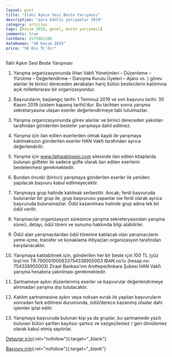 ```yaml
---
layout: post
title: "İlahi Aşkın Sesi Beste Yarışması"
description: "para ödüllü yarışmalar 2019"
category: articles
tags: [kasım 2019, genel, beste yarışması]
comments: true
lastDate: 1575061200
dateHuman: "30 Kasım 2019"
price: "50 Bin TL'dir"
---
```


İlahi Aşkın Sesi Beste Yarışması

1. Yarışma organizasyonunda (Han Vakfı Yönetimleri – Düzenleme – Yürütme – Değerlendirme – Danışma Kurulu Üyeleri – Ajans vs. ) görev alanlar ile birinci dereceden akrabaları hariç bütün bestecilerin katılımına açık milletlerarası bir organizasyondur.

2. Başvuruların; başlangıç tarihi: 1 Temmuz 2019 ve son başvuru tarihi: 30 Kasım 2019 (sistem kapanış tarihi)’dur. Bu tarihten sonra yarışma sekretaryasına ulaşan eserler değerlendirmeye tabi tutulmazlar.

3. Yarışma organizasyonunda görev alanlar ve birinci dereceden yakınları tarafından gönderilen besteler yarışmaya dahil edilmez.

4. Yarışma için ilan edilen eserlerden olmak kaydı ile yarışmaya katılmaksızın gönderilen eserler HAN Vakfı tarafından ayrıca değerlendirilir.

5. Yarışma için www.ilahiaskinsesi.com sitesinde ilan edilen kitaplarda bulunan güfteler ile sadece güfte olarak ilan edilen eserlerin bestelenmesi gerekmektedir.

6. Bundan önceki (birinci) yarışmaya gönderilen eserler ile yeniden yapılacak başvuru kabul edilmeyecektir.

7. Yarışmaya grup halinde katılmak serbesttir. Ancak; ferdi başvuruda bulunanlar bir grup ile, grup başvurusu yapanlar ise ferdi olarak ayrıca başvuruda bulunamazlar. Ödül kazanılması halinde grup adına tek bir ödül verilir.

8. Yarışmacılar organizasyon süresince yarışma sekreteryasından yarışma süreci, detayı, ödül töreni ve sunumu hakkında bilgi alabilirler.

9. Ödül alan yarışmacılardan ödül törenine katılacak olan yarışmacıların yeme-içme, transfer ve konaklama ihtiyaçları organizasyon tarafından karşılanacaktır.

10. Yarışmaya katılabilmek için, gönderilen her bir beste için 100 TL (yüz lira)’nin
TR 790001000833754338955003 IBAN no’lu (hesap no: 754338955003) Ziraat Bankası’nın Anıttepe/Ankara Şubesi HAN Vakfı yarışma hesabına yatırılması gerekmektedir.

11. Şartnameye aykırı düzenlenmiş eserler ve başvurular değerlendirmeye alınmadan yarışma dışı tutulacaktır.

12. Katılım şartnamesine aykırı veya noksan evrak ile yapılan başvuruların sonradan fark edilmesi durumunda, ödül/derece kazanmış olsalar dahi işlemler iptal edilir.

13. Yarışmaya başvuruda bulunan kişi ya da gruplar, bu şartnamede yazılı bulunan bütün şartları kayıtsız-şartsız ve vazgeçilemez / geri dönülemez olarak kabul etmiş sayılırlar.

[Detaylar için](http://ilahiaskinsesi.com/sartname/genel-sartlar/?utm_source=edebiyatyarismalari.com&utm_medium=affiliate&utm_campaign=cpc){:rel="nofollow"}{:target="_blank"}

[Başvuru için](http://ilahiaskinsesi.com/sartname/online-basvuru/?utm_source=edebiyatyarismalari.com&utm_medium=affiliate&utm_campaign=cpc){:rel="nofollow"}{:target="_blank"}
